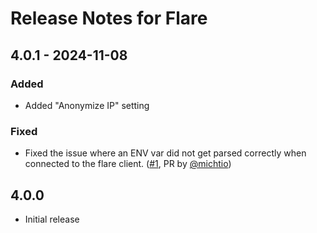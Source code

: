 # Release Notes for Flare

## 4.0.1 - 2024-11-08
### Added
- Added "Anonymize IP" setting

### Fixed
- Fixed the issue where an ENV var did not get parsed correctly when connected to the flare client. ([#1](https://github.com/studioespresso/craft-flare/pull/1), PR by [@michtio](https://github.com/michtio))

## 4.0.0
- Initial release

